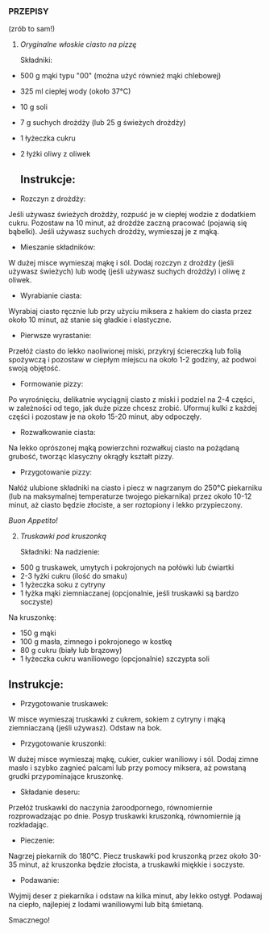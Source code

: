 ### PRZEPISY
(zrób to sam!)

1. *Oryginalne włoskie ciasto na pizzę*

   Składniki:
   
- 500 g mąki typu "00" (można użyć również mąki chlebowej)
- 325 ml ciepłej wody (około 37°C)
- 10 g soli
- 7 g suchych drożdży (lub 25 g świeżych drożdży)
- 1 łyżeczka cukru
- 2 łyżki oliwy z oliwek

  ## Instrukcje:
- Rozczyn z drożdży:

Jeśli używasz świeżych drożdży, rozpuść je w ciepłej wodzie z dodatkiem cukru. Pozostaw na 10 minut, aż drożdże zaczną pracować (pojawią się bąbelki).
Jeśli używasz suchych drożdży, wymieszaj je z mąką.

- Mieszanie składników:

W dużej misce wymieszaj mąkę i sól.
Dodaj rozczyn z drożdży (jeśli używasz świeżych) lub wodę (jeśli używasz suchych drożdży) i oliwę z oliwek.

- Wyrabianie ciasta:

Wyrabiaj ciasto ręcznie lub przy użyciu miksera z hakiem do ciasta przez około 10 minut, aż stanie się gładkie i elastyczne.

- Pierwsze wyrastanie:

Przełóż ciasto do lekko naoliwionej miski, przykryj ściereczką lub folią spożywczą i pozostaw w ciepłym miejscu na około 1-2 godziny, aż podwoi swoją objętość.

- Formowanie pizzy:

Po wyrośnięciu, delikatnie wyciągnij ciasto z miski i podziel na 2-4 części, w zależności od tego, jak duże pizze chcesz zrobić.
Uformuj kulki z każdej części i pozostaw je na około 15-20 minut, aby odpoczęły.

- Rozwałkowanie ciasta:

Na lekko oprószonej mąką powierzchni rozwałkuj ciasto na pożądaną grubość, tworząc klasyczny okrągły kształt pizzy.

- Przygotowanie pizzy:

Nałóż ulubione składniki na ciasto i piecz w nagrzanym do 250°C piekarniku (lub na maksymalnej temperaturze twojego piekarnika) przez około 10-12 minut, aż ciasto będzie złociste, a ser roztopiony i lekko przypieczony.

*Buon Appetito!*

2. *Truskawki pod kruszonką*

   Składniki:
Na nadzienie:

- 500 g truskawek, umytych i pokrojonych na połówki lub ćwiartki
- 2-3 łyżki cukru (ilość do smaku)
- 1 łyżeczka soku z cytryny
- 1 łyżka mąki ziemniaczanej (opcjonalnie, jeśli truskawki są bardzo soczyste)

Na kruszonkę:

- 150 g mąki
- 100 g masła, zimnego i pokrojonego w kostkę
- 80 g cukru (biały lub brązowy)
- 1 łyżeczka cukru waniliowego (opcjonalnie)
szczypta soli

## Instrukcje:

- Przygotowanie truskawek:

W misce wymieszaj truskawki z cukrem, sokiem z cytryny i mąką ziemniaczaną (jeśli używasz). Odstaw na bok.

- Przygotowanie kruszonki:

W dużej misce wymieszaj mąkę, cukier, cukier waniliowy i sól.
Dodaj zimne masło i szybko zagnieć palcami lub przy pomocy miksera, aż powstaną grudki przypominające kruszonkę.

- Składanie deseru:

Przełóż truskawki do naczynia żaroodpornego, równomiernie rozprowadzając po dnie.
Posyp truskawki kruszonką, równomiernie ją rozkładając.

- Pieczenie:

Nagrzej piekarnik do 180°C.
Piecz truskawki pod kruszonką przez około 30-35 minut, aż kruszonka będzie złocista, a truskawki miękkie i soczyste.

- Podawanie:

Wyjmij deser z piekarnika i odstaw na kilka minut, aby lekko ostygł.
Podawaj na ciepło, najlepiej z lodami waniliowymi lub bitą śmietaną.

Smacznego!


